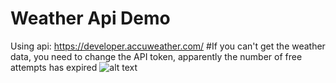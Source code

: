 # Weather Api Demo
Using api: https://developer.accuweather.com/
#If you can't get the weather data, you need to change the API token, apparently the number of free attempts has expired
 ![alt text](https://i.ibb.co/LYMQ3z1/Screenshot-1.png)
